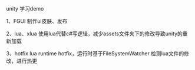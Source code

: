 unity 学习demo

1、FGUI  制作ui皮肤、发布

2、lua、xlua  使用lua代替c#写逻辑，减少assets文件夹下的修改导致unity的重新加载

3、hotfix  lua runtime hotfix，运行时基于FileSystemWatcher 检测lua文件的修改，进行热更
